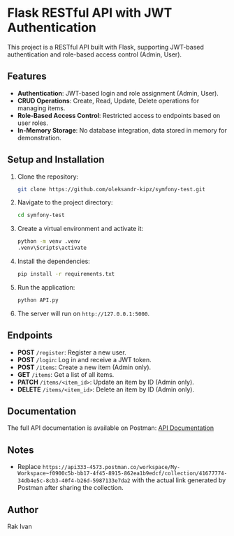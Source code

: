 # Flask RESTful API with JWT Authentication

This project is a RESTful API built with Flask, supporting JWT-based authentication and role-based access control (Admin, User).

## Features
- **Authentication**: JWT-based login and role assignment (Admin, User).
- **CRUD Operations**: Create, Read, Update, Delete operations for managing items.
- **Role-Based Access Control**: Restricted access to endpoints based on user roles.
- **In-Memory Storage**: No database integration, data stored in memory for demonstration.

## Setup and Installation
1. Clone the repository:
    ```bash
    git clone https://github.com/oleksandr-kipz/symfony-test.git
    ```
2. Navigate to the project directory:
    ```bash
    cd symfony-test
    ```
3. Create a virtual environment and activate it:
    ```bash
    python -m venv .venv
    .venv\Scripts\activate
    ```
4. Install the dependencies:
    ```bash
    pip install -r requirements.txt
    ```
5. Run the application:
    ```bash
    python API.py
    ```
6. The server will run on `http://127.0.0.1:5000`.

## Endpoints
- **POST** `/register`: Register a new user.
- **POST** `/login`: Log in and receive a JWT token.
- **POST** `/items`: Create a new item (Admin only).
- **GET** `/items`: Get a list of all items.
- **PATCH** `/items/<item_id>`: Update an item by ID (Admin only).
- **DELETE** `/items/<item_id>`: Delete an item by ID (Admin only).

## Documentation
The full API documentation is available on Postman: [API Documentation](https://api333-4573.postman.co/workspace/My-Workspace~f0900c5b-bb17-4f45-8915-862ea1b9edcf/collection/41677774-34db4e5c-8cb3-40f4-b26d-5987133e7da2)

## Notes
- Replace `https://api333-4573.postman.co/workspace/My-Workspace~f0900c5b-bb17-4f45-8915-862ea1b9edcf/collection/41677774-34db4e5c-8cb3-40f4-b26d-5987133e7da2` with the actual link generated by Postman after sharing the collection.

## Author
Rak Ivan
